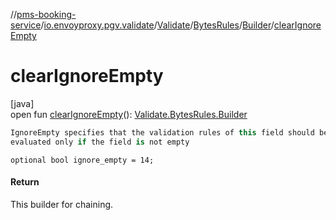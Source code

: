 //[pms-booking-service](../../../../../index.md)/[io.envoyproxy.pgv.validate](../../../index.md)/[Validate](../../index.md)/[BytesRules](../index.md)/[Builder](index.md)/[clearIgnoreEmpty](clear-ignore-empty.md)

# clearIgnoreEmpty

[java]\
open fun [clearIgnoreEmpty](clear-ignore-empty.md)(): [Validate.BytesRules.Builder](index.md)

```kotlin
IgnoreEmpty specifies that the validation rules of this field should be
evaluated only if the field is not empty

```
`optional bool ignore_empty = 14;`

#### Return

This builder for chaining.